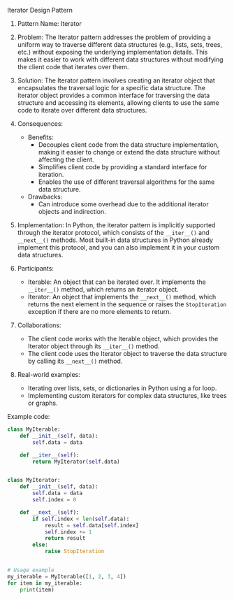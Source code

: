 Iterator Design Pattern

1. Pattern Name: Iterator

2. Problem: The Iterator pattern addresses the problem of providing a uniform way to traverse different data structures (e.g., lists, sets, trees, etc.) without exposing the underlying implementation details. This makes it easier to work with different data structures without modifying the client code that iterates over them.

3. Solution: The Iterator pattern involves creating an iterator object that encapsulates the traversal logic for a specific data structure. The iterator object provides a common interface for traversing the data structure and accessing its elements, allowing clients to use the same code to iterate over different data structures.

4. Consequences:
   - Benefits:
     * Decouples client code from the data structure implementation, making it easier to change or extend the data structure without affecting the client.
     * Simplifies client code by providing a standard interface for iteration.
     * Enables the use of different traversal algorithms for the same data structure.
   - Drawbacks:
     * Can introduce some overhead due to the additional iterator objects and indirection.

5. Implementation: In Python, the iterator pattern is implicitly supported through the iterator protocol, which consists of the `__iter__()` and `__next__()` methods. Most built-in data structures in Python already implement this protocol, and you can also implement it in your custom data structures.

6. Participants:
   - Iterable: An object that can be iterated over. It implements the `__iter__()` method, which returns an iterator object.
   - Iterator: An object that implements the `__next__()` method, which returns the next element in the sequence or raises the `StopIteration` exception if there are no more elements to return.

7. Collaborations:
   - The client code works with the Iterable object, which provides the Iterator object through its `__iter__()` method.
   - The client code uses the Iterator object to traverse the data structure by calling its `__next__()` method.

8. Real-world examples:
   - Iterating over lists, sets, or dictionaries in Python using a for loop.
   - Implementing custom iterators for complex data structures, like trees or graphs.

Example code:

```python
class MyIterable:
    def __init__(self, data):
        self.data = data

    def __iter__(self):
        return MyIterator(self.data)


class MyIterator:
    def __init__(self, data):
        self.data = data
        self.index = 0

    def __next__(self):
        if self.index < len(self.data):
            result = self.data[self.index]
            self.index += 1
            return result
        else:
            raise StopIteration


# Usage example
my_iterable = MyIterable([1, 2, 3, 4])
for item in my_iterable:
    print(item)
    
```
